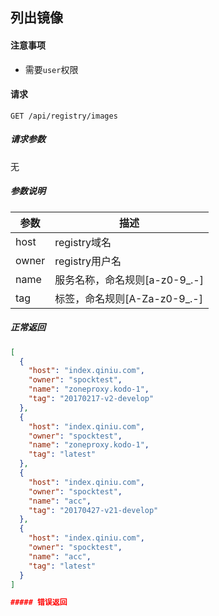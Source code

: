 ## 列出镜像

#### 注意事项

- 需要`user`权限

#### 请求

```
GET /api/registry/images
```

##### 请求参数

无

##### 参数说明

|参数|描述|
|---|---|
|host|registry域名|
|owner|registry用户名|
|name|服务名称，命名规则[a-z0-9_.-]|
|tag|标签，命名规则[A-Za-z0-9_.-]|

##### 正常返回

```json
[
  {
    "host": "index.qiniu.com",
    "owner": "spocktest",
    "name": "zoneproxy.kodo-1",
    "tag": "20170217-v2-develop"
  },
  {
    "host": "index.qiniu.com",
    "owner": "spocktest",
    "name": "zoneproxy.kodo-1",
    "tag": "latest"
  },
  {
    "host": "index.qiniu.com",
    "owner": "spocktest",
    "name": "acc",
    "tag": "20170427-v21-develop"
  },
  {
    "host": "index.qiniu.com",
    "owner": "spocktest",
    "name": "acc",
    "tag": "latest"
  }
]

##### 错误返回
